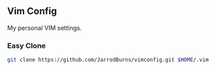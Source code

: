 ## Vim Config
My personal VIM settings.

### Easy Clone
```Bash
git clone https://github.com/JarrodBurns/vimconfig.git $HOME/.vim
```
